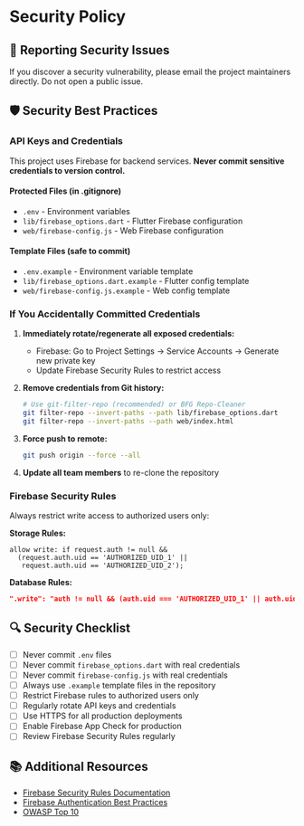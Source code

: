 # Security Policy

## 🔐 Reporting Security Issues

If you discover a security vulnerability, please email the project maintainers directly. Do not open a public issue.

## 🛡️ Security Best Practices

### API Keys and Credentials

This project uses Firebase for backend services. **Never commit sensitive credentials to version control.**

#### Protected Files (in .gitignore)
- `.env` - Environment variables
- `lib/firebase_options.dart` - Flutter Firebase configuration
- `web/firebase-config.js` - Web Firebase configuration

#### Template Files (safe to commit)
- `.env.example` - Environment variable template
- `lib/firebase_options.dart.example` - Flutter config template
- `web/firebase-config.js.example` - Web config template

### If You Accidentally Committed Credentials

1. **Immediately rotate/regenerate all exposed credentials:**
   - Firebase: Go to Project Settings → Service Accounts → Generate new private key
   - Update Firebase Security Rules to restrict access

2. **Remove credentials from Git history:**
   ```bash
   # Use git-filter-repo (recommended) or BFG Repo-Cleaner
   git filter-repo --invert-paths --path lib/firebase_options.dart
   git filter-repo --invert-paths --path web/index.html
   ```

3. **Force push to remote:**
   ```bash
   git push origin --force --all
   ```

4. **Update all team members** to re-clone the repository

### Firebase Security Rules

Always restrict write access to authorized users only:

**Storage Rules:**
```
allow write: if request.auth != null && 
  (request.auth.uid == 'AUTHORIZED_UID_1' || 
   request.auth.uid == 'AUTHORIZED_UID_2');
```

**Database Rules:**
```json
".write": "auth != null && (auth.uid === 'AUTHORIZED_UID_1' || auth.uid === 'AUTHORIZED_UID_2')"
```

## 🔍 Security Checklist

- [ ] Never commit `.env` files
- [ ] Never commit `firebase_options.dart` with real credentials
- [ ] Never commit `firebase-config.js` with real credentials
- [ ] Always use `.example` template files in the repository
- [ ] Restrict Firebase rules to authorized users only
- [ ] Regularly rotate API keys and credentials
- [ ] Use HTTPS for all production deployments
- [ ] Enable Firebase App Check for production
- [ ] Review Firebase Security Rules regularly

## 📚 Additional Resources

- [Firebase Security Rules Documentation](https://firebase.google.com/docs/rules)
- [Firebase Authentication Best Practices](https://firebase.google.com/docs/auth/admin/manage-sessions)
- [OWASP Top 10](https://owasp.org/www-project-top-ten/)
